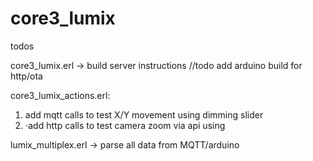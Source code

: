 # core3_lumix

todos

core3_lumix.erl -> build server instructions //todo add arduino build for http/ota

core3_lumix_actions.erl:
1. add mqtt calls to test X/Y movement using dimming slider
2. ⋅add http calls to test camera zoom via api using 

lumix_multiplex.erl -> parse all data from MQTT/arduino
